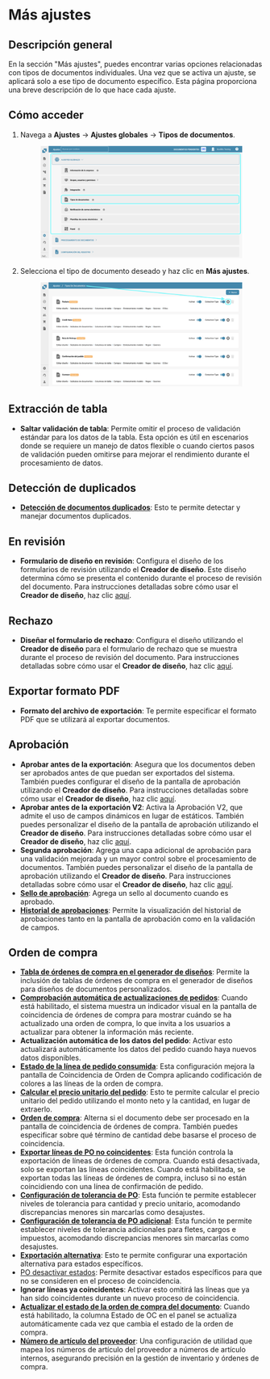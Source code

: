 # Más ajustes

## Descripción general

En la sección "Más ajustes", puedes encontrar varias opciones relacionadas con tipos de documentos individuales. Una vez que se activa un ajuste, se aplicará solo a ese tipo de documento específico. Esta página proporciona una breve descripción de lo que hace cada ajuste.

## Cómo acceder

1.  Navega a **Ajustes** → **Ajustes globales** → **Tipos de documentos**.

    <figure><img src="../../../../../.gitbook/assets/Calculate_PO_unit_price_1_es.png" alt=""><figcaption></figcaption></figure>
2.  Selecciona el tipo de documento deseado y haz clic en **Más ajustes**.

    <figure><img src="../../../../../.gitbook/assets/Calculate_PO_unit_price_2_es.png" alt=""><figcaption></figcaption></figure>

## Extracción de tabla

* **Saltar validación de tabla**: Permite omitir el proceso de validación estándar para los datos de la tabla. Esta opción es útil en escenarios donde se requiere un manejo de datos flexible o cuando ciertos pasos de validación pueden omitirse para mejorar el rendimiento durante el procesamiento de datos.

## Detección de duplicados

* [**Detección de documentos duplicados**](duplicate-document-handling.md): Esto te permite detectar y manejar documentos duplicados.

## En revisión

* **Formulario de diseño en revisión**: Configura el diseño de los formularios de revisión utilizando el **Creador de diseño**. Este diseño determina cómo se presenta el contenido durante el proceso de revisión del documento. Para instrucciones detalladas sobre cómo usar el **Creador de diseño**, haz clic [aquí](../../../../setup/document-types/layout-builder.md).

## Rechazo

* **Diseñar el formulario de rechazo**: Configura el diseño utilizando el **Creador de diseño** para el formulario de rechazo que se muestra durante el proceso de revisión del documento. Para instrucciones detalladas sobre cómo usar el **Creador de diseño**, haz clic [aquí](../../../../setup/document-types/layout-builder.md).

## Exportar formato PDF

* **Formato del archivo de exportación**: Te permite especificar el formato PDF que se utilizará al exportar documentos.

## Aprobación

* **Aprobar antes de la exportación**: Asegura que los documentos deben ser aprobados antes de que puedan ser exportados del sistema. También puedes configurar el diseño de la pantalla de aprobación utilizando el **Creador de diseño**. Para instrucciones detalladas sobre cómo usar el **Creador de diseño**, haz clic [aquí](../../../../setup/document-types/layout-builder.md).
* **Aprobar antes de la exportación V2**: Activa la Aprobación V2, que admite el uso de campos dinámicos en lugar de estáticos. También puedes personalizar el diseño de la pantalla de aprobación utilizando el **Creador de diseño**. Para instrucciones detalladas sobre cómo usar el **Creador de diseño**, haz clic [aquí](../../../../setup/document-types/layout-builder.md).
* **Segunda aprobación**: Agrega una capa adicional de aprobación para una validación mejorada y un mayor control sobre el procesamiento de documentos. También puedes personalizar el diseño de la pantalla de aprobación utilizando el **Creador de diseño**. Para instrucciones detalladas sobre cómo usar el **Creador de diseño**, haz clic [aquí](../../../../setup/document-types/layout-builder.md).
* [**Sello de aprobación**](approval/approval-stamp.md): Agrega un sello al documento cuando es aprobado.
* [**Historial de aprobaciones**](approval/approval-history.md): Permite la visualización del historial de aprobaciones tanto en la pantalla de aprobación como en la validación de campos.

## Orden de compra

* [**Tabla de órdenes de compra en el generador de diseños**](purchase-order/po-table-in-layout-builder.md): Permite la inclusión de tablas de órdenes de compra en el generador de diseños para diseños de documentos personalizados.
* [**Comprobación automática de actualizaciones de pedidos**](purchase-order/auto-check-for-po-updates.md): Cuando está habilitado, el sistema muestra un indicador visual en la pantalla de coincidencia de órdenes de compra para mostrar cuándo se ha actualizado una orden de compra, lo que invita a los usuarios a actualizar para obtener la información más reciente.
* **Actualización automática de los datos del pedido**: Activar esto actualizará automáticamente los datos del pedido cuando haya nuevos datos disponibles.
* [**Estado de la línea de pedido consumida**](purchase-order/consumed-po-line-status.md): Esta configuración mejora la pantalla de Coincidencia de Orden de Compra aplicando codificación de colores a las líneas de la orden de compra.
* [**Calcular el precio unitario del pedido**](purchase-order/calculate-po-unit-price.md): Esto te permite calcular el precio unitario del pedido utilizando el monto neto y la cantidad, en lugar de extraerlo.
* [**Orden de compra**](purchase-order/purchase-order.md): Alterna si el documento debe ser procesado en la pantalla de coincidencia de órdenes de compra. También puedes especificar sobre qué término de cantidad debe basarse el proceso de coincidencia.
* [**Exportar líneas de PO no coincidentes**](purchase-order/export-not-matched-po-lines.md): Esta función controla la exportación de líneas de órdenes de compra. Cuando está desactivada, solo se exportan las líneas coincidentes. Cuando está habilitada, se exportan todas las líneas de órdenes de compra, incluso si no están coincidiendo con una línea de confirmación de pedido.
* [**Configuración de tolerancia de PO**](purchase-order/purchase-order-tolerance-settings-additional-purchase-order-tolerance.md): Esta función te permite establecer niveles de tolerancia para cantidad y precio unitario, acomodando discrepancias menores sin marcarlas como desajustes.
* [**Configuración de tolerancia de PO adicional**](purchase-order/purchase-order-tolerance-settings-additional-purchase-order-tolerance.md#ajuste-para-configurar-la-ajuste-adicional-de-tolerancia-de-ordenes-de-compra): Esta función te permite establecer niveles de tolerancia adicionales para fletes, cargos e impuestos, acomodando discrepancias menores sin marcarlas como desajustes.
* [**Exportación alternativa**](purchase-order/alternate-export.md): Esto te permite configurar una exportación alternativa para estados específicos.
* [PO desactivar estados](purchase-order/purchase-order-disable-statuses.md): Permite desactivar estados específicos para que no se consideren en el proceso de coincidencia.
* **Ignorar líneas ya coincidentes**: Activar esto omitirá las líneas que ya han sido coincidentes durante un nuevo proceso de coincidencia.
* [**Actualizar el estado de la orden de compra del documento**](purchase-order/update-document-purchase-order-status.md): Cuando está habilitado, la columna Estado de OC en el panel se actualiza automáticamente cada vez que cambia el estado de la orden de compra.
* [**Número de artículo del proveedor**](purchase-order/supplier-item-number-map-admin-documentation.md): Una configuración de utilidad que mapea los números de artículo del proveedor a números de artículo internos, asegurando precisión en la gestión de inventario y órdenes de compra.
